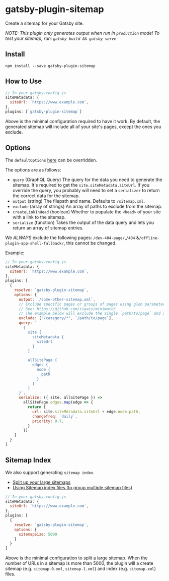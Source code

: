 # gatsby-plugin-sitemap

Create a sitemap for your Gatsby site.

_NOTE: This plugin only generates output when run in `production` mode! To test your sitemap, run: `gatsby build && gatsby serve`_

## Install

`npm install --save gatsby-plugin-sitemap`

## How to Use

```javascript
// In your gatsby-config.js
siteMetadata: {
  siteUrl: `https://www.example.com`,
},
plugins: [`gatsby-plugin-sitemap`]
```

Above is the minimal configuration required to have it work. By default, the
generated sitemap will include all of your site's pages, except the ones you exclude.

## Options

The `defaultOptions` [here](https://github.com/gatsbyjs/gatsby/blob/master/packages/gatsby-plugin-sitemap/src/internals.js#L45) can be overridden.

The options are as follows:

- `query` (GraphQL Query) The query for the data you need to generate the sitemap. It's required to get the `site.siteMetadata.siteUrl`. If you override the query, you probably will need to set a `serializer` to return the correct data for the sitemap.
- `output` (string) The filepath and name. Defaults to `/sitemap.xml`.
- `exclude` (array of strings) An array of paths to exclude from the sitemap.
- `createLinkInHead` (boolean) Whether to populate the `<head>` of your site with a link to the sitemap.
- `serialize` (function) Takes the output of the data query and lets you return an array of sitemap entries.

We _ALWAYS_ exclude the following pages: `/dev-404-page/`,`/404` &`/offline-plugin-app-shell-fallback/`, this cannot be changed.

Example:

```javascript
// In your gatsby-config.js
siteMetadata: {
  siteUrl: `https://www.example.com`,
},
plugins: [
  {
    resolve: `gatsby-plugin-sitemap`,
    options: {
      output: `/some-other-sitemap.xml`,
      // Exclude specific pages or groups of pages using glob parameters
      // See: https://github.com/isaacs/minimatch
      // The example below will exclude the single `path/to/page` and all routes beginning with `category`
      exclude: ["/category/*", `/path/to/page`],
      query: `
        {
          site {
            siteMetadata {
              siteUrl
            }
          }

          allSitePage {
            edges {
              node {
                path
              }
            }
          }
      }`,
      serialize: ({ site, allSitePage }) =>
        allSitePage.edges.map(edge => {
          return {
            url: site.siteMetadata.siteUrl + edge.node.path,
            changefreq: `daily`,
            priority: 0.7,
          }
        })
    }
  }
]
```

## Sitemap Index

We also support generating `sitemap index`.

- [Split up your large sitemaps](https://support.google.com/webmasters/answer/75712?hl=en)
- [Using Sitemap index files (to group multiple sitemap files)](https://www.sitemaps.org/protocol.html#index)

```javascript
// In your gatsby-config.js
siteMetadata: {
  siteUrl: `https://www.example.com`,
},
plugins: [
  {
    resolve: `gatsby-plugin-sitemap`,
    options: {
      sitemapSize: 5000
    }
  }
]
```

Above is the minimal configuration to split a large sitemap.
When the number of URLs in a sitemap is more than 5000, the plugin will a create sitemap (e.g. `sitemap-0.xml`, `sitemap-1.xml`) and index (e.g. `sitemap.xml`) files.
